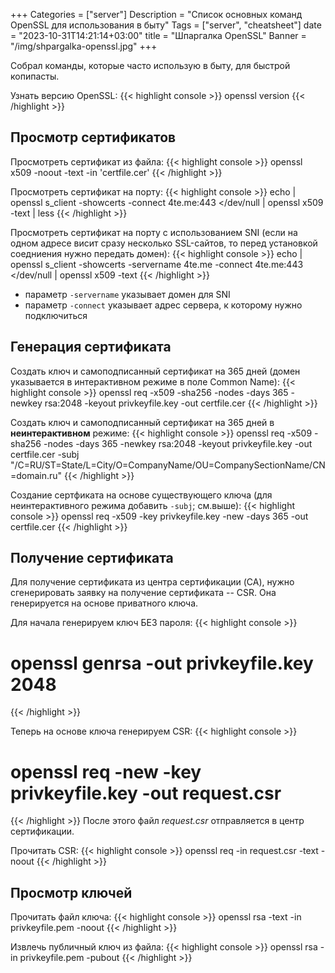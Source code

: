 +++
Categories = ["server"]
Description = "Список основных команд OpenSSL для использования в быту"
Tags = ["server", "cheatsheet"]
date = "2023-10-31T14:21:14+03:00"
title = "Шпаргалка OpenSSL"
Banner = "/img/shpargalka-openssl.jpg"
+++

Cобрал команды, которые часто использую в быту, для быстрой копипасты.
<!--more-->

Узнать версию OpenSSL:
{{< highlight console >}}
openssl version
{{< /highlight >}}

## Просмотр сертификатов

Просмотреть сертификат из файла:
{{< highlight console >}}
openssl x509 -noout -text -in 'certfile.cer'
{{< /highlight >}}

Просмотреть сертификат на порту:
{{< highlight console >}}
echo | openssl s_client -showcerts -connect 4te.me:443 </dev/null | openssl x509 -text | less
{{< /highlight >}}

Просмотреть сертификат на порту с использованием SNI (если на одном адресе висит сразу несколько SSL-сайтов, то перед установкой соедниения нужно передать домен):
{{< highlight console >}}
echo | openssl s_client -showcerts -servername 4te.me -connect 4te.me:443 </dev/null | openssl x509 -text
{{< /highlight >}}

* параметр `-servername` указывает домен для SNI
* параметр `-connect` указывает адрес сервера, к которому нужно подключиться

## Генерация сертификата

Создать ключ и самоподписанный сертификат на 365 дней (домен указывается в интерактивном режиме в поле Common Name):
{{< highlight console >}}
openssl req -x509 -sha256 -nodes -days 365 -newkey rsa:2048 -keyout privkeyfile.key -out certfile.cer
{{< /highlight >}}

Создать ключ и самоподписанный сертификат на 365 дней в **неинтерактивном** режиме:
{{< highlight console >}}
openssl req -x509 -sha256 -nodes -days 365 -newkey rsa:2048 -keyout privkeyfile.key -out certfile.cer -subj "/C=RU/ST=State/L=City/O=CompanyName/OU=CompanySectionName/CN=domain.ru"
{{< /highlight >}}

Создание сертфиката на основе существующего ключа (для неинтерактивного режима добавить `-subj`; см.выше):
{{< highlight console >}}
openssl req -x509 -key privkeyfile.key -new -days 365 -out certfile.cer
{{< /highlight >}}

## Получение сертификата

Для получение сертификата из центра сертификации (CA), нужно сгенерировать заявку на получение сертификата -- CSR. Она генерируется на основе приватного ключа.

Для начала генерируем ключ БЕЗ пароля:
{{< highlight console >}}
# openssl genrsa -out privkeyfile.key 2048
{{< /highlight >}}

Теперь на основе ключа генерируем CSR:
{{< highlight console >}}
# openssl req -new -key privkeyfile.key -out request.csr
{{< /highlight >}}
После этого файл *request.csr* отправляется в центр сертификации.

Прочитать CSR:
{{< highlight console >}}
openssl req -in request.csr -text -noout
{{< /highlight >}}


## Просмотр ключей

Прочитать файл ключа:
{{< highlight console >}}
openssl rsa -text -in privkeyfile.pem -noout
{{< /highlight >}}

Извлечь публичный ключ из файла:
{{< highlight console >}}
openssl rsa -in privkeyfile.pem -pubout
{{< /highlight >}}
